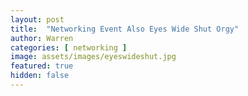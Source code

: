 ```yaml
---
layout: post
title:  "Networking Event Also Eyes Wide Shut Orgy"
author: Warren
categories: [ networking ]
image: assets/images/eyeswideshut.jpg
featured: true
hidden: false
---
```


